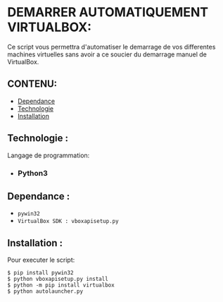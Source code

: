 # DEMARRER AUTOMATIQUEMENT VIRTUALBOX:
Ce script vous permettra d'automatiser le demarrage de vos differentes machines virtuelles sans avoir a ce soucier du demarrage manuel de VirtualBox.

## CONTENU:
* [Dependance](#Dependances)
* [Technologie](#Technologie)
* [Installation](#Installation)

## Technologie :
Langage de programmation:
- ### Python3

## Dependance :
- `pywin32`
- `VirtualBox SDK : vboxapisetup.py`

## Installation :

Pour executer le script:
```
$ pip install pywin32
$ python vboxapisetup.py install
$ python -m pip install virtualbox
$ python autolauncher.py
```
